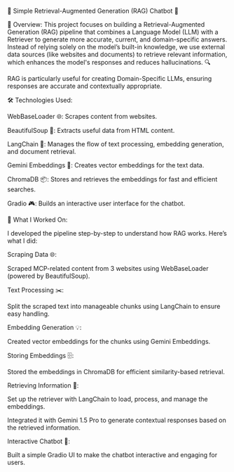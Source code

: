 🚀 Simple Retrieval-Augmented Generation (RAG) Chatbot 🤖

🌟 Overview:
This project focuses on building a Retrieval-Augmented Generation (RAG) pipeline that combines a Language Model (LLM) with a Retriever to generate more accurate, current, and domain-specific answers. Instead of relying solely on the model’s built-in knowledge, we use external data sources (like websites and documents) to retrieve relevant information, which enhances the model's responses and reduces hallucinations. 🔍

RAG is particularly useful for creating Domain-Specific LLMs, ensuring responses are accurate and contextually appropriate.

🛠️ Technologies Used:

WebBaseLoader 🌐: Scrapes content from websites.

BeautifulSoup 🍲: Extracts useful data from HTML content.

LangChain 🔗: Manages the flow of text processing, embedding generation, and document retrieval.

Gemini Embeddings 🧠: Creates vector embeddings for the text data.

ChromaDB 📦: Stores and retrieves the embeddings for fast and efficient searches.

Gradio 🎮: Builds an interactive user interface for the chatbot.

🔧 What I Worked On:

I developed the pipeline step-by-step to understand how RAG works. Here’s what I did:

Scraping Data 🌐:

Scraped MCP-related content from 3 websites using WebBaseLoader (powered by BeautifulSoup).

Text Processing ✂️:

Split the scraped text into manageable chunks using LangChain to ensure easy handling.

Embedding Generation 💡:

Created vector embeddings for the chunks using Gemini Embeddings.

Storing Embeddings 🗄️:

Stored the embeddings in ChromaDB for efficient similarity-based retrieval.

Retrieving Information 🔄:

Set up the retriever with LangChain to load, process, and manage the embeddings.

Integrated it with Gemini 1.5 Pro to generate contextual responses based on the retrieved information.

Interactive Chatbot 💬:

Built a simple Gradio UI to make the chatbot interactive and engaging for users.
